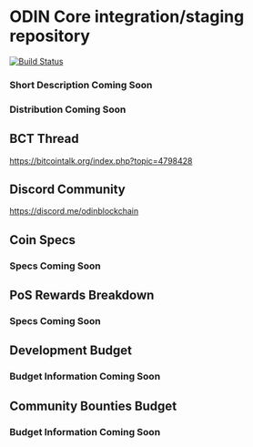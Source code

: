ODIN Core integration/staging repository
=====================================

[![Build Status](https://travis-ci.org/odinblockchain/Odin.svg?branch=master)](https://travis-ci.org/odinblockchain/Odin)

### Short Description Coming Soon

### Distribution Coming Soon

## BCT Thread
https://bitcointalk.org/index.php?topic=4798428

## Discord Community
https://discord.me/odinblockchain

## Coin Specs
### Specs Coming Soon

## PoS Rewards Breakdown
### Specs Coming Soon

## Development Budget
### Budget Information Coming Soon

## Community Bounties Budget
### Budget Information Coming Soon
